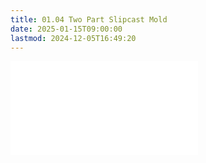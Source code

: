 ```yaml
---
title: 01.04 Two Part Slipcast Mold
date: 2025-01-15T09:00:00
lastmod: 2024-12-05T16:49:20
---
```


![Link to included file content](../../../../making/two-part-slip-cast-mold.md)
